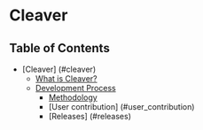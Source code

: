 # Cleaver

## Table of Contents
* [Cleaver] (#cleaver)
    * [What is Cleaver?](#intro)
    * [Development Process](#development)
        * [Methodology](#methodology)
        * [User contribution] (#user_contribution)
        * [Releases] (#releases)